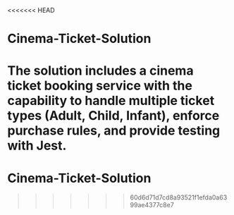 <<<<<<< HEAD
# Cinema-Ticket-Solution
The solution includes a cinema ticket booking service with the capability to handle multiple ticket types (Adult, Child, Infant), enforce purchase rules, and provide testing with Jest.
=======
# Cinema-Ticket-Solution
>>>>>>> 60d6d71d7cd8a93521f1efda0a6399ae4377c8e7
